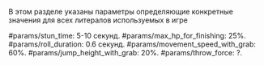 В этом разделе указаны параметры определяющие конкретные значения для всех литералов используемых в игре

#params/stun_time: 5-10 секунд.
#params/max_hp_for_finishing: 25%.
#params/roll_duration: 0.6 секунд.
#params/movement_speed_with_grab: 60%.
#params/jump_height_with_grab: 20%.
#params/throw_force: ?.
